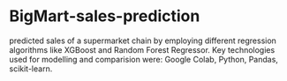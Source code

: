 # BigMart-sales-prediction
predicted sales of a supermarket chain by employing different regression algorithms like XGBoost and Random Forest Regressor. 
Key technologies used for modelling and comparision were: Google Colab, Python, Pandas, scikit-learn.
